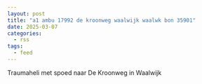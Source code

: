 ```yaml
---
layout: post
title: "a1 ambu 17992 de kroonweg waalwijk waalwk bon 35901"
date: 2025-03-07
categories: 
  - rss
tags: 
  - feed
---
```


Traumaheli met spoed naar De Kroonweg in Waalwijk
